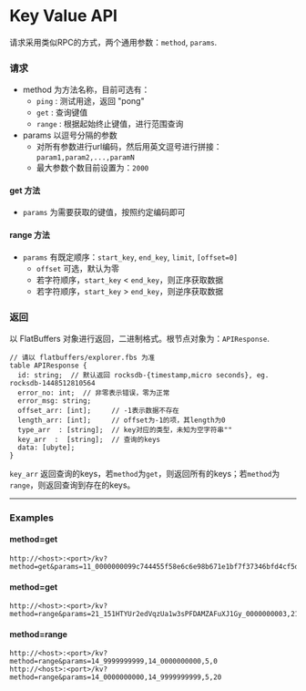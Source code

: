 # Key Value API

请求采用类似RPC的方式，两个通用参数：`method`, `params`.

### 请求

* method 为方法名称，目前可选有：
  * `ping` : 测试用途，返回 "pong" 
  * `get` : 查询键值
  * `range` : 根据起始终止键值，进行范围查询
* params 以逗号分隔的参数
  * 对所有参数进行url编码，然后用英文逗号进行拼接：`param1,param2,...,paramN`
  * 最大参数个数目前设置为：`2000`

#### get 方法
* `params` 为需要获取的键值，按照约定编码即可

#### range 方法
* `params` 有既定顺序：`start_key`, `end_key`, `limit`, `[offset=0]`
  * `offset` 可选，默认为零
  * 若字符顺序，`start_key` < `end_key`，则正序获取数据
  * 若字符顺序，`start_key` > `end_key`，则逆序获取数据


### 返回

以 FlatBuffers 对象进行返回，二进制格式。根节点对象为：`APIResponse`.

```
// 请以 flatbuffers/explorer.fbs 为准
table APIResponse {
  id: string;  // 默认返回 rocksdb-{timestamp,micro seconds}, eg. rocksdb-1448512810564
  error_no: int;  // 非零表示错误，零为正常
  error_msg: string;
  offset_arr: [int];     // -1表示数据不存在
  length_arr: [int];     // offset为-1的项，其length为0
  type_arr  : [string];  // key对应的类型，未知为空字符串""
  key_arr  :  [string];  // 查询的keys
  data: [ubyte];
}
```

`key_arr` 返回查询的keys，若`method`为`get`，则返回所有的keys；若`method`为`range`，则返回查询到存在的keys。

-----------------


### Examples

#### method=get

```
http://<host>:<port>/kv?method=get&params=11_0000000099c744455f58e6c6e98b671e1bf7f37346bfd4cf5d0274ad8ee660cb,01_b765754a4382b759985b746a72e9e9385caa893aa3e6cbaa55491c7487b258c2
```

#### method=get

```
http://<host>:<port>/kv?method=range&params=21_151HTYUr2edVqzUa1w3sPFDAMZAFuXJ1Gy_0000000003,21_151HTYUr2edVqzUa1w3sPFDAMZAFuXJ1Gy_0000000000,10
```

#### method=range

```
http://<host>:<port>/kv?method=range&params=14_9999999999,14_0000000000,5,0
http://<host>:<port>/kv?method=range&params=14_0000000000,14_9999999999,5,20
```
